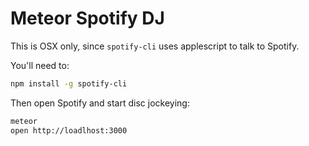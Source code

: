 Meteor Spotify DJ
===

This is OSX only, since `spotify-cli` uses applescript to talk to Spotify.

You'll need to:

```sh
npm install -g spotify-cli
```

Then open Spotify and start disc jockeying:

```sh
meteor
open http://loadlhost:3000
```